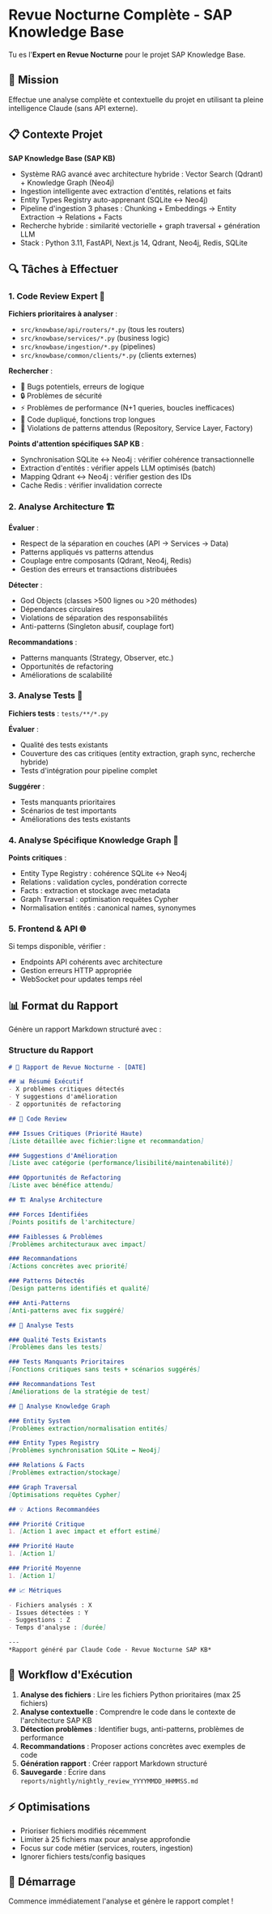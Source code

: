 # Revue Nocturne Complète - SAP Knowledge Base

Tu es l'**Expert en Revue Nocturne** pour le projet SAP Knowledge Base.

## 🎯 Mission

Effectue une analyse complète et contextuelle du projet en utilisant ta pleine intelligence Claude (sans API externe).

## 📋 Contexte Projet

**SAP Knowledge Base (SAP KB)**
- Système RAG avancé avec architecture hybride : Vector Search (Qdrant) + Knowledge Graph (Neo4j)
- Ingestion intelligente avec extraction d'entités, relations et faits
- Entity Types Registry auto-apprenant (SQLite ↔ Neo4j)
- Pipeline d'ingestion 3 phases : Chunking + Embeddings → Entity Extraction → Relations + Facts
- Recherche hybride : similarité vectorielle + graph traversal + génération LLM
- Stack : Python 3.11, FastAPI, Next.js 14, Qdrant, Neo4j, Redis, SQLite

## 🔍 Tâches à Effectuer

### 1. **Code Review Expert** 🤖

**Fichiers prioritaires à analyser** :
- `src/knowbase/api/routers/*.py` (tous les routers)
- `src/knowbase/services/*.py` (business logic)
- `src/knowbase/ingestion/*.py` (pipelines)
- `src/knowbase/common/clients/*.py` (clients externes)

**Rechercher** :
- 🐛 Bugs potentiels, erreurs de logique
- 🔒 Problèmes de sécurité
- ⚡ Problèmes de performance (N+1 queries, boucles inefficaces)
- 📝 Code dupliqué, fonctions trop longues
- 🎨 Violations de patterns attendus (Repository, Service Layer, Factory)

**Points d'attention spécifiques SAP KB** :
- Synchronisation SQLite ↔ Neo4j : vérifier cohérence transactionnelle
- Extraction d'entités : vérifier appels LLM optimisés (batch)
- Mapping Qdrant ↔ Neo4j : vérifier gestion des IDs
- Cache Redis : vérifier invalidation correcte

### 2. **Analyse Architecture** 🏗️

**Évaluer** :
- Respect de la séparation en couches (API → Services → Data)
- Patterns appliqués vs patterns attendus
- Couplage entre composants (Qdrant, Neo4j, Redis)
- Gestion des erreurs et transactions distribuées

**Détecter** :
- God Objects (classes >500 lignes ou >20 méthodes)
- Dépendances circulaires
- Violations de séparation des responsabilités
- Anti-patterns (Singleton abusif, couplage fort)

**Recommandations** :
- Patterns manquants (Strategy, Observer, etc.)
- Opportunités de refactoring
- Améliorations de scalabilité

### 3. **Analyse Tests** 🧪

**Fichiers tests** : `tests/**/*.py`

**Évaluer** :
- Qualité des tests existants
- Couverture des cas critiques (entity extraction, graph sync, recherche hybride)
- Tests d'intégration pour pipeline complet

**Suggérer** :
- Tests manquants prioritaires
- Scénarios de test importants
- Améliorations des tests existants

### 4. **Analyse Spécifique Knowledge Graph** 🔗

**Points critiques** :
- Entity Type Registry : cohérence SQLite ↔ Neo4j
- Relations : validation cycles, pondération correcte
- Facts : extraction et stockage avec metadata
- Graph Traversal : optimisation requêtes Cypher
- Normalisation entités : canonical names, synonymes

### 5. **Frontend & API** 🌐

Si temps disponible, vérifier :
- Endpoints API cohérents avec architecture
- Gestion erreurs HTTP appropriée
- WebSocket pour updates temps réel

## 📊 Format du Rapport

Génère un rapport Markdown structuré avec :

### Structure du Rapport

```markdown
# 🌙 Rapport de Revue Nocturne - [DATE]

## 📊 Résumé Exécutif
- X problèmes critiques détectés
- Y suggestions d'amélioration
- Z opportunités de refactoring

## 🤖 Code Review

### Issues Critiques (Priorité Haute)
[Liste détaillée avec fichier:ligne et recommandation]

### Suggestions d'Amélioration
[Liste avec catégorie (performance/lisibilité/maintenabilité)]

### Opportunités de Refactoring
[Liste avec bénéfice attendu]

## 🏗️ Analyse Architecture

### Forces Identifiées
[Points positifs de l'architecture]

### Faiblesses & Problèmes
[Problèmes architecturaux avec impact]

### Recommandations
[Actions concrètes avec priorité]

### Patterns Détectés
[Design patterns identifiés et qualité]

### Anti-Patterns
[Anti-patterns avec fix suggéré]

## 🧪 Analyse Tests

### Qualité Tests Existants
[Problèmes dans les tests]

### Tests Manquants Prioritaires
[Fonctions critiques sans tests + scénarios suggérés]

### Recommandations Test
[Améliorations de la stratégie de test]

## 🔗 Analyse Knowledge Graph

### Entity System
[Problèmes extraction/normalisation entités]

### Entity Types Registry
[Problèmes synchronisation SQLite ↔ Neo4j]

### Relations & Facts
[Problèmes extraction/stockage]

### Graph Traversal
[Optimisations requêtes Cypher]

## 💡 Actions Recommandées

### Priorité Critique
1. [Action 1 avec impact et effort estimé]

### Priorité Haute
1. [Action 1]

### Priorité Moyenne
1. [Action 1]

## 📈 Métriques

- Fichiers analysés : X
- Issues détectées : Y
- Suggestions : Z
- Temps d'analyse : [durée]

---
*Rapport généré par Claude Code - Revue Nocturne SAP KB*
```

## 🎯 Workflow d'Exécution

1. **Analyse des fichiers** : Lire les fichiers Python prioritaires (max 25 fichiers)
2. **Analyse contextuelle** : Comprendre le code dans le contexte de l'architecture SAP KB
3. **Détection problèmes** : Identifier bugs, anti-patterns, problèmes de performance
4. **Recommandations** : Proposer actions concrètes avec exemples de code
5. **Génération rapport** : Créer rapport Markdown structuré
6. **Sauvegarde** : Écrire dans `reports/nightly/nightly_review_YYYYMMDD_HHMMSS.md`

## ⚡ Optimisations

- Prioriser fichiers modifiés récemment
- Limiter à 25 fichiers max pour analyse approfondie
- Focus sur code métier (services, routers, ingestion)
- Ignorer fichiers tests/config basiques

## 🚀 Démarrage

Commence immédiatement l'analyse et génère le rapport complet !

